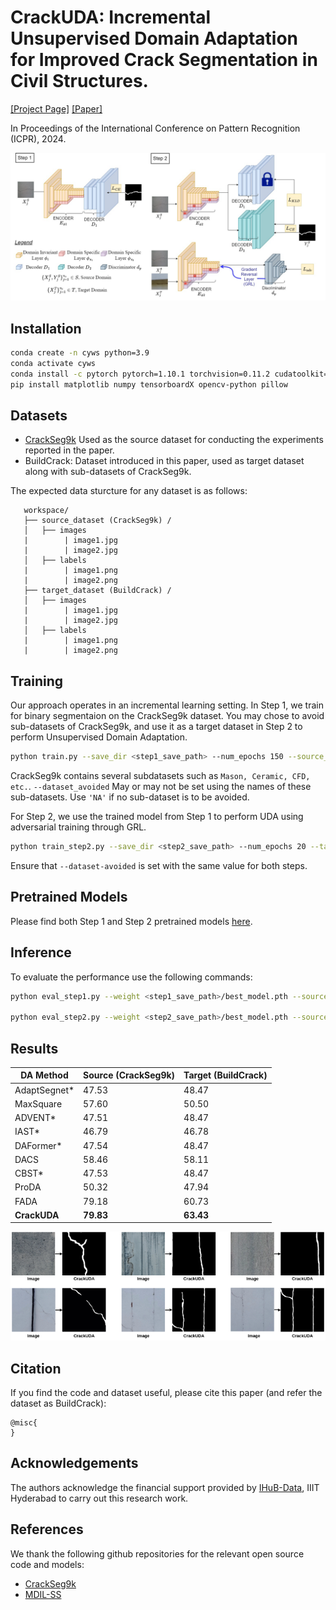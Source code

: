 # CrackUDA: Incremental Unsupervised Domain Adaptation for Improved Crack Segmentation in Civil Structures.

[[Project Page]](https://crackuda.github.io/) [[Paper]](https://crackuda.github.io/)

In Proceedings of the International Conference on Pattern Recognition (ICPR), 2024. 


<div align="center">
  <img src="images/architecture.jpg" alt="CrackUDA Architecture" width=600px/>
</div>

## Installation

```bash
conda create -n cyws python=3.9
conda activate cyws
conda install -c pytorch pytorch=1.10.1 torchvision=0.11.2 cudatoolkit=11.3.1
pip install matplotlib numpy tensorboardX opencv-python pillow
```

## Datasets

- [CrackSeg9k](https://github.com/Dhananjay42/crackseg9k) Used as the source dataset for conducting the experiments reported in the paper.
- BuildCrack: Dataset introduced in this paper, used as target dataset along with sub-datasets of CrackSeg9k. 

The expected data sturcture for any dataset is as follows: 
```plaintext
   workspace/
   ├── source_dataset (CrackSeg9k) /
   │   ├── images
   |        | image1.jpg
   |        | image2.jpg
   │   ├── labels
   |        | image1.png
   |        | image2.png
   ├── target_dataset (BuildCrack) /
   │   ├── images
   |        | image1.jpg
   |        | image2.jpg
   │   ├── labels
   |        | image1.png
   |        | image2.png
```

## Training 

Our approach operates in an incremental learning setting. In Step 1, we train for binary segmentaion on the CrackSeg9k dataset. You may chose to avoid sub-datasets of CrackSeg9k, and use it as a target dataset in Step 2 to perform Unsupervised Domain Adaptation. 

```bash
python train.py --save_dir <step1_save_path> --num_epochs 150 --source_dataset_path <source_dataset> --dataset_avoided <sub_dataset_name>
```

CrackSeg9k contains several subdatasets such as `Mason, Ceramic, CFD, etc.`. `--dataset_avoided` May or may not be set using the names of these sub-datasets. Use `'NA'` if no sub-dataset is to be avoided. 

For Step 2, we use the trained model from Step 1 to perform UDA using adversarial training through GRL. 

```bash
python train_step2.py --save_dir <step2_save_path> --num_epochs 20 --target_dataset_path <target_dataset> --source_dataset_path <source_dataset> --dataset_avoided <sub_dataset_name> --dataset_avoided <sub_dataset_name> --saved_model <step1_save_path>/best_model.pth
```

Ensure that `--dataset-avoided` is set with the same value for both steps. 
## Pretrained Models

Please find both Step 1 and Step 2 pretrained models [here](https://crackuda.github.io/).

## Inference

To evaluate the performance use the following commands: 
```bash
python eval_step1.py --weight <step1_save_path>/best_model.pth --source_dataset_path <source_dataset> --target_dataset_path <target_dataset> --dataset_avoided <sub_dataset_name>

python eval_step2.py --weight <step2_save_path>/best_model.pth --source_dataset_path <source_dataset> --target_dataset_path <target_dataset> --dataset_avoided <sub_dataset_name>
```
## Results

| DA Method         | Source (**CrackSeg9k**) | Target (**BuildCrack**) |
|--------------------|-------------------------|--------------------------|
| AdaptSegnet*      | 47.53                  | 48.47                   |
| MaxSquare         | 57.60                  | 50.50                   |
| ADVENT*           | 47.51                  | 48.47                   |
| IAST*             | 46.79                  | 46.78                   |
| DAFormer*         | 47.54                  | 48.47                   |
| DACS              | 58.46                  | 58.11                   |
| CBST*             | 47.53                  | 48.47                   |
| ProDA             | 50.32                  | 47.94                   |
| FADA              | 79.18                  | 60.73                   |
| **CrackUDA**      | **79.83**              | **63.43**               |

<div align="center">
  <img src="images/crackuda_results.png" alt="CrackUDA Results" width=800px/>
</div>

## Citation
If you find the code and dataset useful, please cite this paper (and refer the dataset as BuildCrack):
```
@misc{
}
```

## Acknowledgements
The authors acknowledge the financial support provided by [IHuB-Data](https://ihub-data.iiit.ac.in/), IIIT Hyderabad to carry out this research work.

## References

We thank the following github repositories for the relevant open source code and models:

- [CrackSeg9k](https://github.com/Dhananjay42/crackseg9k)  
- [MDIL-SS](https://github.com/prachigarg23/MDIL-SS) 

